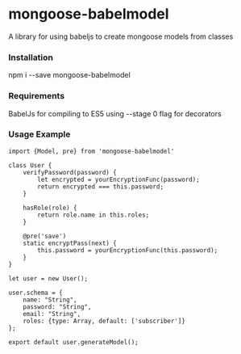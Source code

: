 # mongoose-babelmodel
A library for using babeljs to create mongoose models from classes

### Installation
npm i --save mongoose-babelmodel

### Requirements
BabelJs for compiling to ES5 using --stage 0 flag for decorators

### Usage Example
    import {Model, pre} from 'mongoose-babelmodel'
    
    class User {
        verifyPassword(password) {
            let encrypted = yourEncryptionFunc(password);
            return encrypted === this.password;
        }
        
        hasRole(role) {
            return role.name in this.roles;
        }
        
        @pre('save')
        static encryptPass(next) {
            this.password = yourEncryptionFunc(this.password);
        }
    }
    
    let user = new User();
    
    user.schema = {
        name: "String",
        password: "String",
        email: "String",
        roles: {type: Array, default: ['subscriber']}
    };
    
    export default user.generateModel();